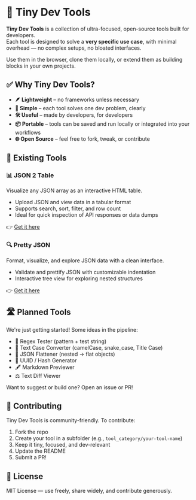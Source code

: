 # 🧰 Tiny Dev Tools

**Tiny Dev Tools** is a collection of ultra-focused, open-source tools built for developers.  
Each tool is designed to solve a **very specific use case**, with minimal overhead — no complex setups, no bloated interfaces.

Use them in the browser, clone them locally, or extend them as building blocks in your own projects.

## ✅ Why Tiny Dev Tools?

- **🪶 Lightweight** – no frameworks unless necessary
- **🧠 Simple** – each tool solves one dev problem, clearly
- **🛠️ Useful** – made by developers, for developers
- **📦 Portable** – tools can be saved and run locally or integrated into your workflows
- **🌐 Open Source** – feel free to fork, tweak, or contribute

## 🔧 Existing Tools

### 📊 JSON 2 Table
Visualize any JSON array as an interactive HTML table.

- Upload JSON and view data in a tabular format
- Supports search, sort, filter, and row count
- Ideal for quick inspection of API responses or data dumps

👉 [Get it here](./json2table.html)

### 🔍 Pretty JSON
Format, visualize, and explore JSON data with a clean interface.

- Validate and prettify JSON with customizable indentation
- Interactive tree view for exploring nested structures

👉 [Get it here](./pretty-json.html)

## 🛣️ Planned Tools

We're just getting started! Some ideas in the pipeline:

- 📝 Regex Tester (pattern + test string)
- 🔄 Text Case Converter (camelCase, snake_case, Title Case)
- 📁 JSON Flattener (nested → flat objects)
- 🧮 UUID / Hash Generator
- 🖋️ Markdown Previewer
- ⚖️ Text Diff Viewer

Want to suggest or build one? Open an issue or PR!

## 🤝 Contributing

Tiny Dev Tools is community-friendly. To contribute:

1. Fork the repo
2. Create your tool in a subfolder (e.g., `tool_category/your-tool-name`)
3. Keep it tiny, focused, and dev-relevant
4. Update the README
5. Submit a PR!


## 📄 License

MIT License — use freely, share widely, and contribute generously.


